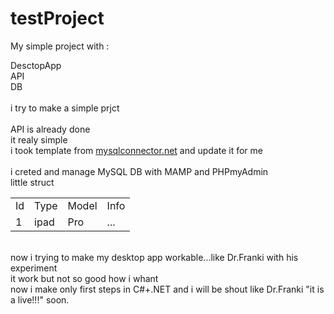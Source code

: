 # testProject
My simple project with :

DesctopApp<br>API<br>DB<br><br>
i try to make a simple prjct<br><br>API is already done<br>it realy simple<br>i took template from <a href="mysqlconnector.net">mysqlconnector.net</a> 
and update it for me<br><br>
i creted and manage MySQL DB with MAMP and PHPmyAdmin<br>
little struct<br>
<table>
  <tr>
    <td>Id</td>
    <td>Type</td>
    <td>Model</td>
    <td>Info</td>
  </tr>
  <tr>
    <td>1</td>
    <td>ipad</td>
    <td>Pro</td>
    <td>...</td>
  </tr>
</table><br>
now i trying to make my desktop app workable...like Dr.Franki with his experiment<br>
it work but not so good how i whant<br>
now i make only first steps in C#+.NET and i will be shout like Dr.Franki "it is a live!!!" soon.
